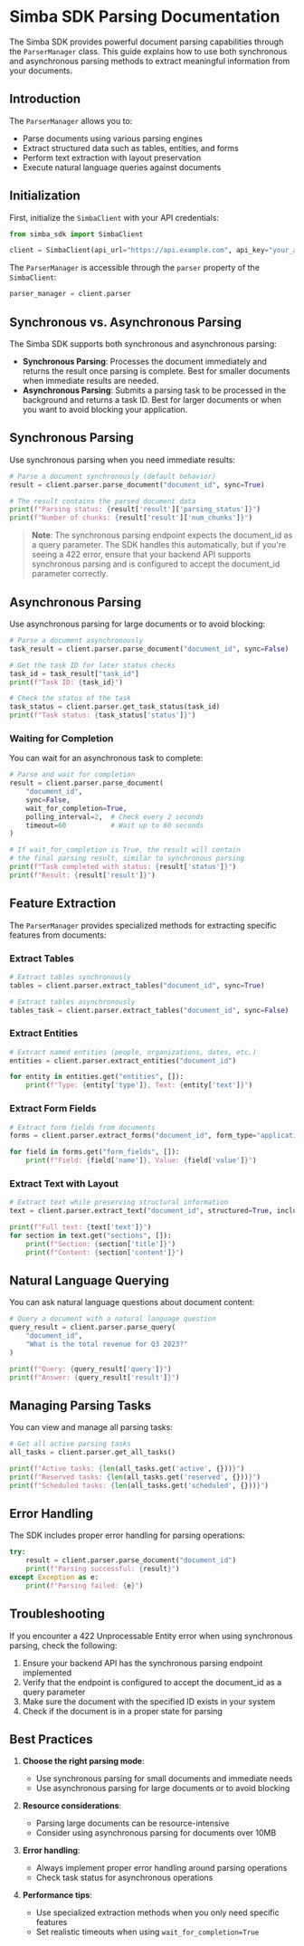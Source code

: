 # Simba SDK Parsing Documentation

The Simba SDK provides powerful document parsing capabilities through the `ParserManager` class. This guide explains how to use both synchronous and asynchronous parsing methods to extract meaningful information from your documents.

## Introduction

The `ParserManager` allows you to:

- Parse documents using various parsing engines
- Extract structured data such as tables, entities, and forms
- Perform text extraction with layout preservation
- Execute natural language queries against documents

## Initialization

First, initialize the `SimbaClient` with your API credentials:

```python
from simba_sdk import SimbaClient

client = SimbaClient(api_url="https://api.example.com", api_key="your_api_key")
```

The `ParserManager` is accessible through the `parser` property of the `SimbaClient`:

```python
parser_manager = client.parser
```

## Synchronous vs. Asynchronous Parsing

The Simba SDK supports both synchronous and asynchronous parsing:

- **Synchronous Parsing**: Processes the document immediately and returns the result once parsing is complete. Best for smaller documents when immediate results are needed.
- **Asynchronous Parsing**: Submits a parsing task to be processed in the background and returns a task ID. Best for larger documents or when you want to avoid blocking your application.

## Synchronous Parsing

Use synchronous parsing when you need immediate results:

```python
# Parse a document synchronously (default behavior)
result = client.parser.parse_document("document_id", sync=True)

# The result contains the parsed document data
print(f"Parsing status: {result['result']['parsing_status']}")
print(f"Number of chunks: {result['result']['num_chunks']}")
```

> **Note**: The synchronous parsing endpoint expects the document_id as a query parameter. The SDK handles this automatically, but if you're seeing a 422 error, ensure that your backend API supports synchronous parsing and is configured to accept the document_id parameter correctly.

## Asynchronous Parsing

Use asynchronous parsing for large documents or to avoid blocking:

```python
# Parse a document asynchronously
task_result = client.parser.parse_document("document_id", sync=False)

# Get the task ID for later status checks
task_id = task_result["task_id"]
print(f"Task ID: {task_id}")

# Check the status of the task
task_status = client.parser.get_task_status(task_id)
print(f"Task status: {task_status['status']}")
```

### Waiting for Completion

You can wait for an asynchronous task to complete:

```python
# Parse and wait for completion
result = client.parser.parse_document(
    "document_id", 
    sync=False,
    wait_for_completion=True,
    polling_interval=2,  # Check every 2 seconds
    timeout=60           # Wait up to 60 seconds
)

# If wait_for_completion is True, the result will contain
# the final parsing result, similar to synchronous parsing
print(f"Task completed with status: {result['status']}")
print(f"Result: {result['result']}")
```

## Feature Extraction

The `ParserManager` provides specialized methods for extracting specific features from documents:

### Extract Tables

```python
# Extract tables synchronously
tables = client.parser.extract_tables("document_id", sync=True)

# Extract tables asynchronously
tables_task = client.parser.extract_tables("document_id", sync=False)
```

### Extract Entities

```python
# Extract named entities (people, organizations, dates, etc.)
entities = client.parser.extract_entities("document_id")

for entity in entities.get("entities", []):
    print(f"Type: {entity['type']}, Text: {entity['text']}")
```

### Extract Form Fields

```python
# Extract form fields from documents
forms = client.parser.extract_forms("document_id", form_type="application")

for field in forms.get("form_fields", []):
    print(f"Field: {field['name']}, Value: {field['value']}")
```

### Extract Text with Layout

```python
# Extract text while preserving structural information
text = client.parser.extract_text("document_id", structured=True, include_layout=True)

print(f"Full text: {text['text']}")
for section in text.get("sections", []):
    print(f"Section: {section['title']}")
    print(f"Content: {section['content']}")
```

## Natural Language Querying

You can ask natural language questions about document content:

```python
# Query a document with a natural language question
query_result = client.parser.parse_query(
    "document_id", 
    "What is the total revenue for Q3 2023?"
)

print(f"Query: {query_result['query']}")
print(f"Answer: {query_result['result']}")
```

## Managing Parsing Tasks

You can view and manage all parsing tasks:

```python
# Get all active parsing tasks
all_tasks = client.parser.get_all_tasks()

print(f"Active tasks: {len(all_tasks.get('active', {}))}")
print(f"Reserved tasks: {len(all_tasks.get('reserved', {}))}")
print(f"Scheduled tasks: {len(all_tasks.get('scheduled', {}))}")
```

## Error Handling

The SDK includes proper error handling for parsing operations:

```python
try:
    result = client.parser.parse_document("document_id")
    print(f"Parsing successful: {result}")
except Exception as e:
    print(f"Parsing failed: {e}")
```

## Troubleshooting

If you encounter a 422 Unprocessable Entity error when using synchronous parsing, check the following:

1. Ensure your backend API has the synchronous parsing endpoint implemented
2. Verify that the endpoint is configured to accept the document_id as a query parameter
3. Make sure the document with the specified ID exists in your system
4. Check if the document is in a proper state for parsing

## Best Practices

1. **Choose the right parsing mode**:
   - Use synchronous parsing for small documents and immediate needs
   - Use asynchronous parsing for large documents or to avoid blocking

2. **Resource considerations**:
   - Parsing large documents can be resource-intensive
   - Consider using asynchronous parsing for documents over 10MB

3. **Error handling**:
   - Always implement proper error handling around parsing operations
   - Check task status for asynchronous operations

4. **Performance tips**:
   - Use specialized extraction methods when you only need specific features
   - Set realistic timeouts when using `wait_for_completion=True` 